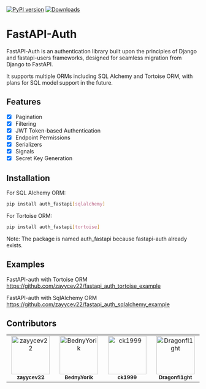 [![PyPI version](https://badge.fury.io/py/auth_fastapi.svg)](https://badge.fury.io/py/auth_fastapi)
[![Downloads](https://static.pepy.tech/badge/auth_fastapi)](https://pepy.tech/project/auth_fastapi)

# FastAPI-Auth

FastAPI-Auth is an authentication library built upon the principles of Django and fastapi-users frameworks, designed for
seamless migration from Django to FastAPI.

It supports multiple ORMs including SQL Alchemy and Tortoise ORM, with plans for SQL model support in the future.

## Features

* [X] Pagination
* [X] Filtering
* [X] JWT Token-based Authentication
* [X] Endpoint Permissions
* [X] Serializers
* [X] Signals
* [X] Secret Key Generation

## Installation

For SQL Alchemy ORM:

```bash
pip install auth_fastapi[sqlalchemy]
```

For Tortoise ORM:

```bash
pip install auth_fastapi[tortoise]
```

Note: The package is named auth_fastapi because fastapi-auth already exists.

## Examples
FastAPI-auth with Tortoise ORM
https://github.com/zayycev22/fastapi_auth_tortoise_example

FastAPI-auth with SqlAlchemy ORM https://github.com/zayycev22/fastapi_auth_sqlalchemy_example

## Contributors

<table>
  <tbody>
    <tr>
      <td align="center" valign="top" width="14.28%"><a href="https://github.com/zayycev22"><img src="https://avatars.githubusercontent.com/zayycev22?v=4?s=100" width="100px;" alt="zayycev22"/><br /><sub><b>zayycev22</b></sub></a><br /></td>
      <td align="center" valign="top" width="14.28%"><a href="https://github.com/BednyYorik"><img src="https://avatars.githubusercontent.com/BednyYorik?v=4?s=100" width="100px;" alt="BednyYorik"/><br /><sub><b>BednyYorik</b></sub></a><br /></td>
      <td align="center" valign="top" width="14.28%"><a href="https://github.com/ck1999"><img src="https://avatars.githubusercontent.com/ck1999?v=4?s=100" width="100px;" alt="ck1999"/><br><sub><b>ck1999</b></sub></a></td>
      <td align="center" valign="top" width="14.28%"><a href="https://github.com/Dragonfl1ght"><img src="https://avatars.githubusercontent.com/Dragonfl1ght?s=4?s=100" width="100px;" alt="Dragonfl1ght"/><br /><sub><b>Dragonfl1ght</b></sub></a><br /></td>
    </tr>
    </tbody>
</table>